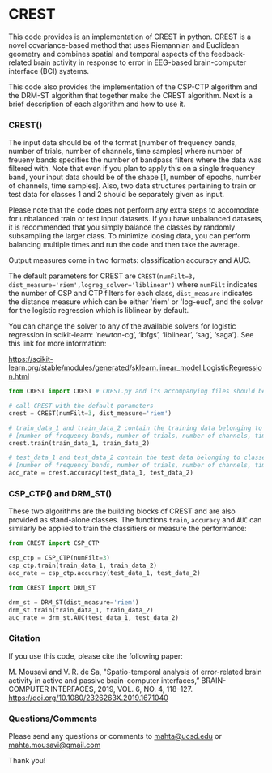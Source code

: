 # CREST

This code provides is an implementation of CREST in python. CREST is a novel covariance-based method that uses Riemannian and Euclidean geometry and combines spatial and temporal aspects of the feedback-related brain activity in response to error in EEG-based brain-computer interface (BCI) systems. 

This code also provides the implementation of the CSP-CTP algorithm and the DRM-ST algorithm that together make the CREST algorithm. Next is a brief description of each algorithm and how to use it.  

### CREST()
The input data should be of the format [number of frequency bands, number of trials, number of channels, time samples] where number of freueny bands specifies the number of bandpass filters where the data was filtered with. Note that even if you plan to apply this on a single frequency band, your input data should be of the shape [1, number of epochs, number of channels, time samples]. Also, two data structures pertaining to train or test data for classes 1 and 2 should be separately given as input. 

Please note that the code does not perform any extra steps to accomodate for unbalanced train or test input datasets. If you have unbalanced datasets, it is recommended that you simply balance the classes by randomly subsampling the larger class. To minimize loosing data, you can perform balancing multiple times and run the code and then take the average. 

Output measures come in two formats: classification accuracy and AUC. 

The default parameters for CREST are `CREST(numFilt=3, dist_measure='riem',logreg_solver='liblinear')` where `numFilt` indicates the number of CSP and CTP filters for each class, `dist_measure` indicates the distance measure which can be either 'riem' or 'log-eucl', and the solver for the logistic regression which is liblinear by default. 

You can change the solver to any of the available solvers for logistic regression in scikit-learn: ‘newton-cg’, ‘lbfgs’, ‘liblinear’, ‘sag’, ‘saga’}. See this link for more information: 

https://scikit-learn.org/stable/modules/generated/sklearn.linear_model.LogisticRegression.html

```python
from CREST import CREST # CREST.py and its accompanying files should be in your directory 

# call CREST with the default parameters
crest = CREST(numFilt=3, dist_measure='riem')    

# train_data_1 and train_data_2 contain the training data belonging to classes 1 and 2 each with the following format: 
# [number of frequency bands, number of trials, number of channels, time samples]
crest.train(train_data_1, train_data_2)

# test_data_1 and test_data_2 contain the test data belonging to classes 1 and 2 each with the following format: 
# [number of frequency bands, number of trials, number of channels, time samples]
acc_rate = crest.accuracy(test_data_1, test_data_2)
```

### CSP_CTP() and DRM_ST()

These two algorithms are the building blocks of CREST and are also provided as stand-alone classes.
The functions `train`, `accuracy` and `AUC` can similarly be applied to train the classifiers or measure the performance:

```python
from CREST import CSP_CTP

csp_ctp = CSP_CTP(numFilt=3)   
csp_ctp.train(train_data_1, train_data_2)
acc_rate = csp_ctp.accuracy(test_data_1, test_data_2)
```

```python
from CREST import DRM_ST

drm_st = DRM_ST(dist_measure='riem')
drm_st.train(train_data_1, train_data_2)
auc_rate = drm_st.AUC(test_data_1, test_data_2)
```

### Citation

If you use this code, please cite the following paper:

M. Mousavi and V. R. de Sa, "Spatio-temporal analysis of error-related brain activity in active and passive brain–computer interfaces,” BRAIN-COMPUTER INTERFACES, 2019, VOL. 6, NO. 4, 118–127. https://doi.org/10.1080/2326263X.2019.1671040

### Questions/Comments 
Please send any questions or comments to mahta@ucsd.edu or mahta.mousavi@gmail.com

Thank you! 
